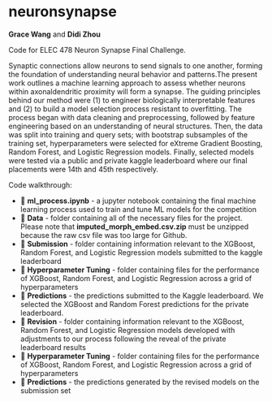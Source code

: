 # neuronsynapse

**Grace Wang** and **Didi Zhou**

Code for ELEC 478 Neuron Synapse Final Challenge.

Synaptic connections allow neurons to send signals to one another, forming the foundation of understanding neural behavior and patterns.The present work outlines a machine learning approach to assess whether neurons within axonaldendritic proximity will form a synapse. The guiding principles behind our method were (1) to engineer biologically interpretable features and (2) to build a model selection process resistant to overfitting. The process began with data cleaning and preprocessing, followed by feature engineering based on an understanding of neural structures. Then, the data was split into training and query sets; with bootstrap subsamples of the training set, hyperparameters were selected for eXtreme Gradient Boosting, Random Forest, and Logistic Regression models. Finally, selected models were tested via a public and private kaggle leaderboard where our final placements were 14th and 45th respectively.

Code walkthrough:

* :page_facing_up:	**ml_process.ipynb** - a jupyter notebook containing the final machine learning process used to train and tune ML models for the competition
* :file_folder:	**Data** - folder containing all of the necessary files for the project. Please note that **imputed_morph_embed.csv.zip** must be unzipped because the raw csv file was too large for Github.
* :file_folder:	**Submission** - folder containing information relevant to the XGBoost, Random Forest, and Logistic Regression models submitted to the kaggle leaderboard
*   :file_folder:	**Hyperparameter Tuning** - folder containing files for the performance of XGBoost, Random Forest, and Logistic Regression across a grid of hyperparameters
*   :file_folder:	**Predictions** - the predictions submitted to the Kaggle leaderboard. We selected the XGBoost and Random Forest predictions for the private leaderboard.
* :file_folder:	**Revision** - folder containing information relevant to the XGBoost, Random Forest, and Logistic Regression models developed with adjustments to our process following the reveal of the private leaderboard results
*   :file_folder:	**Hyperparameter Tuning** - folder containing files for the performance of XGBoost, Random Forest, and Logistic Regression across a grid of hyperparameters
*   :file_folder:	**Predictions** - the predictions generated by the revised models on the submission set
